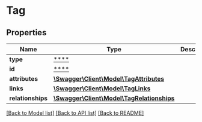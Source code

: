 # Tag

## Properties
Name | Type | Description | Notes
------------ | ------------- | ------------- | -------------
**type** | [****](.md) |  | [optional] 
**id** | [****](.md) |  | [optional] 
**attributes** | [**\Swagger\Client\Model\TagAttributes**](TagAttributes.md) |  | [optional] 
**links** | [**\Swagger\Client\Model\TagLinks**](TagLinks.md) |  | [optional] 
**relationships** | [**\Swagger\Client\Model\TagRelationships**](TagRelationships.md) |  | [optional] 

[[Back to Model list]](../../README.md#documentation-for-models) [[Back to API list]](../../README.md#documentation-for-api-endpoints) [[Back to README]](../../README.md)


